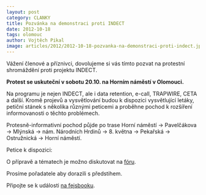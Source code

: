 ```yaml
---
layout: post
category: CLANKY
title: Pozvánka na demonstraci proti INDECT
date: 2012-10-18
tags: olomouc
author: Vojtěch Pikal
image: articles/2012/2012-10-18-pozvanka-na-demonstraci-proti-indect.jpg   #751x422 pixelu
---
```

Vážení členové a příznivci, dovolujeme si vás tímto pozvat na protestní shromáždění proti projektu INDECT.

**Protest se uskuteční v sobotu 20.10. na Horním náměstí v Olomouci.**

Na programu je nejen INDECT, ale i data retention, e-call, TRAPWIRE, CETA a další. Kromě projevů a vysvětlování budou k dispozici vysvětlující letáky, petiční stánek s několika různými peticemi a proběhne pochod k rozšíření informovanosti o těchto problémech.

Protesně-informativní pochod půjde po trase Horní náměstí -> Pavelčákova -> Mlýnská -> nám. Národních Hrdinů -> 8. května -> Pekařská -> Ostružnická -> Horní náměstí.

Petice k dispozici:

O přípravě a tématech je možno diskutovat na [fóru](https://forum.pirati.cz//viewtopic.php?f=80&t=13774).

Prosíme pořadatele aby dorazili s předstihem.

Připojte se k události [na fejsbooku](https://www.facebook.com/events/470037426351738/).






